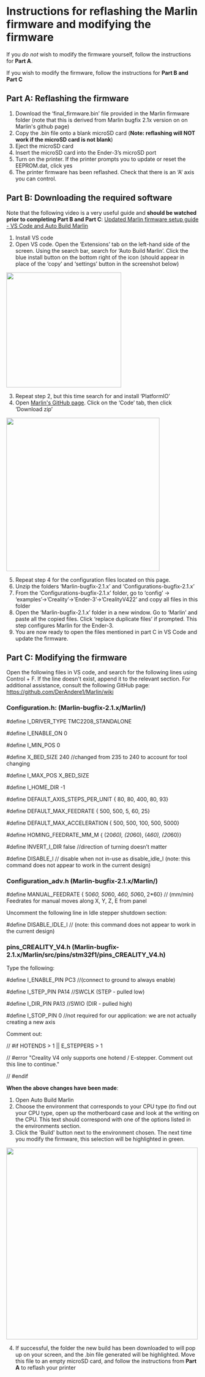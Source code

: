 # Instructions for reflashing the Marlin firmware and modifying the firmware
If you *do not* wish to modify the firmware yourself, follow the instructions for **Part A**.

If you wish to modify the firmware, follow the instructions for **Part B and Part C**

## Part A: Reflashing the firmware
1. Download the ‘final_firmware.bin’ file provided in the Marlin firmware folder (note that this is derived from Marlin bugfix 2.1x version on on Marlin's github page)
2. Copy the .bin file onto a blank microSD card (**Note: reflashing will NOT work if the microSD card is not blank**)
3. Eject the microSD card
4. Insert the microSD card into the Ender-3’s microSD port
5. Turn on the printer. If the printer prompts you to update or reset the EEPROM.dat, click yes
6. The printer firmware has been reflashed. Check that there is an ‘A’ axis you can control.


## Part B: Downloading the required software
Note that the following video is a very useful guide and **should be watched prior to completing Part B and Part C**: [Updated Marlin firmware setup guide - VS Code and Auto Build Marlin](https://www.youtube.com/watch?v=eq_ygvHF29I)

1. Install VS code 
2. Open VS code. Open the ‘Extensions’ tab on the left-hand side of the screen. Using the search bar, search for ‘Auto Build Marlin’. Click the blue install button on the bottom right of the icon (should appear in place of the ‘copy’ and ‘settings’ button in the screenshot below)

<img src="https://github.com/nkonstantini/Robotics-to-perform-biomedical-experiments-capstone-project/assets/145983034/e06a6f3a-86c4-454e-9173-977b253af538" height="300">

3. Repeat step 2, but this time search for and install ‘PlatformIO’ 
4. Open [Marlin's GitHub page](https://github.com/MarlinFirmware/Marlin). Click on the ‘Code’ tab, then click ‘Download zip’

<img src="https://github.com/nkonstantini/Robotics-to-perform-biomedical-experiments-capstone-project/assets/145983034/20c55c48-dbfd-4b2b-846c-40c46bc203fd" height="400">

5. Repeat step 4 for the configuration files located on this page. 
7. Unzip the folders ‘Marlin-bugfix-2.1.x’ and ‘Configurations-bugfix-2.1.x’
8. From the ‘Configurations-bugfix-2.1.x’ folder, go to ‘config’ -> ‘examples’->’Creality’->’Ender-3’->’CrealityV422’ and copy all files in this folder
9. Open the ‘Marlin-bugfix-2.1.x’ folder in a new window. Go to ‘Marlin’ and paste all the copied files. Click ‘replace duplicate files’ if prompted. This step configures Marlin for the Ender-3.
10. You are now ready to open the files mentioned in part C in VS Code and update the firmware.

## Part C: Modifying the firmware
Open the following files in VS code, and search for the following lines using Control + F. If the line doesn't exist, append it to the relevant section. For additional assistance, consult the following GitHub page: https://github.com/DerAndere1/Marlin/wiki 

### Configuration.h: (Marlin-bugfix-2.1.x/Marlin/)
#define I_DRIVER_TYPE TMC2208_STANDALONE

#define I_ENABLE_ON 0

#define I_MIN_POS 0


#define X_BED_SIZE 240 //changed from 235 to 240 to account for tool changing

#define I_MAX_POS X_BED_SIZE

#define I_HOME_DIR -1

#define DEFAULT_AXIS_STEPS_PER_UNIT   { 80, 80, 400, 80, 93}

#define DEFAULT_MAX_FEEDRATE          { 500, 500, 5, 60, 25}

#define DEFAULT_MAX_ACCELERATION      { 500, 500, 100, 500, 5000}

#define HOMING_FEEDRATE_MM_M { (20*60), (20*60), (4*60), (20*60)}

#define INVERT_I_DIR false //direction of turning doesn’t matter

#define DISABLE_I // disable when not in-use as disable_idle_I (note: this command does not appear to work in the current design)


### Configuration_adv.h (Marlin-bugfix-2.1.x/Marlin/)
#define MANUAL_FEEDRATE { 50*60, 50*60, 4*60, 50*60, 2*60} // (mm/min) Feedrates for manual moves along X, Y, Z, E from panel

Uncomment the following line in Idle stepper shutdown section:

#define DISABLE_IDLE_I // (note: this command does not appear to work in the current design)


### pins_CREALITY_V4.h (Marlin-bugfix-2.1.x/Marlin/src/pins/stm32f1/pins_CREALITY_V4.h)
Type the following:

#define I_ENABLE_PIN                       PC3 //(connect to ground to always enable)

#define I_STEP_PIN                         PA14 //SWCLK (STEP - pulled low)

#define I_DIR_PIN                          PA13 //SWIO  (DIR - pulled high)

#define I_STOP_PIN 0 //not required for our application: we are not actually creating a new axis

Comment out:

// #if HOTENDS > 1 || E_STEPPERS > 1

//   #error "Creality V4 only supports one hotend / E-stepper. Comment out this line to continue."

// #endif

**When the above changes have been made**:
1. Open Auto Build Marlin
2. Choose the environment that corresponds to your CPU type (to find out your CPU type, open up the motherboard case and look at the writing on the CPU. This text should correspond with one of the options listed in the environments section.
3. Click the 'Build' button next to the environment chosen. The next time you modify the firmware, this selection will be highlighted in green.

<img src="https://github.com/nkonstantini/Robotics-to-perform-biomedical-experiments-capstone-project/assets/145983034/ac039291-b837-4929-87a8-64fb598ce7ee" height="500">

4. If successful, the folder the new build has been downloaded to will pop up on your screen, and the .bin file generated will be highlighted. Move this file to an empty microSD card, and follow the instructions from **Part A** to reflash your printer
